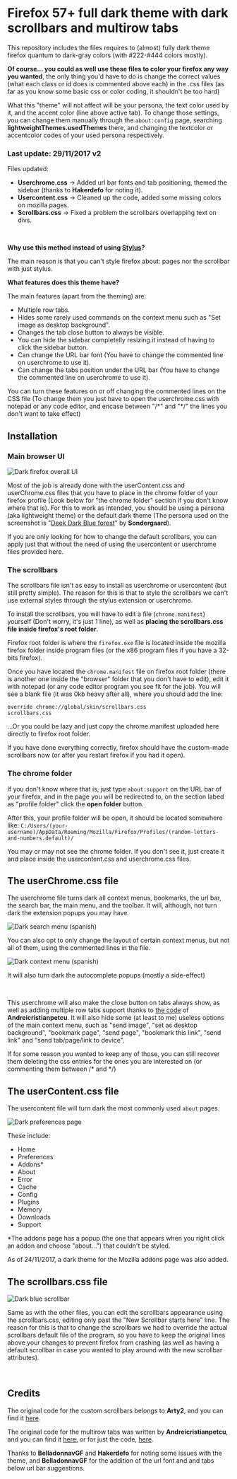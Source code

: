 <h1>Firefox 57+ full dark theme with dark scrollbars and multirow tabs</h1>

<p>This repository includes the files requires to (almost) fully dark theme firefox quantum to dark-gray colors 
(with #222-#444 colors mostly). </p>
<p><b>Of course... you could as well use these files to color your firefox any way you wanted</b>, the only thing you'd have to do
is change the correct values (what each class or id does is commented above each) in the .css files (as far as you know some 
basic css or color coding, it shouldn't be too hard)</p>
<p>What this "theme" will not affect will be your persona, the text color used by it, and the accent color (line above active tab). To change those settings, you can change them manually through the <code>about:config</code> page, searching 
<b>lightweightThemes.usedThemes</b> there, and changing the textcolor or accentcolor codes of your used persona respectively.</p>
<h3>Last update: <b>29/11/2017 v2</b></h3>
<p>Files updated:</p>
<ul>
  <li><b>Userchrome.css</b> -> Added url bar fonts and tab positioning, themed the sidebar (thanks to <b>Hakerdefo</b> for noting it).</li>
  <li><b>Usercontent.css</b> -> Cleaned up the code, added some missing colors on mozilla pages.</li>
  <li><b>Scrollbars.css</b> -> Fixed a problem the scrollbars overlapping text on divs.</li>
</ul><br />
<p><b>Why use this method instead of using <a href="https://addons.mozilla.org/es/firefox/addon/styl-us/">Stylus</a>?</b></p>
<p>The main reason is that you can't style firefox about: pages nor the scrollbar with just stylus.</p>
<p><b>What features does this theme have?</b></p>
<p>The main features (apart from the theming) are:</p>
<ul>
  <li>Multiple row tabs.</li>
  <li>Hides some rarely used commands on the context menu such as "Set image as desktop background".</li>
  <li>Changes the tab close button to always be visible.</li>
  <li>You can hide the sidebar completelly resizing it instead of having to click the sidebar button.</li>
  <li>Can change the URL bar font (You have to change the commented line on userchrome to use it).</li>
  <li>Can change the tabs position under the URL bar (You have to change the commented line on userchrome to use it).</li>
</ul>
<p>You can turn these features on or off changing the commented lines on the CSS file (To change them you just have to open the userchrome.css with notepad or any code editor, and encase between "/*" and "*/" the lines you don't want to take effect)</p>

<h2>Installation</h2>

<h3>Main browser UI</h3>

<img src="https://i.imgur.com/a2HnUxz.png" title="Dark firefox overall UI" />

<p>Most of the job is already done with the userContent.css and userChrome.css files that you have to place in the 
chrome folder of your firefox profile (Look below for "the chrome folder" section if you don't know where that is). For this to work as intended, you should be using a persona (aka lightweight theme) or the default dark theme (The persona used on the screenshot is "<a href="https://addons.mozilla.org/en-US/firefox/addon/deep-dark-blue-forest/">Deek Dark Blue forest</a>" by <b>Sondergaard</b>).</p>
<p>If you are only looking for how to change the default scrollbars, you can apply just that without the need
of using the usercontent or userchrome files provided here.</p>

<h3>The scrollbars</h3>
<p>The scrollbars file isn't as easy to install as userchrome or usercontent (but still pretty simple). 
The reason for this is that to style the scrollbars we can't use external styles through the stylus extension or userchrome.</p>
<p>To install the scrollbars, you will have to edit a file (<code>chrome.manifest</code>) yourself (Don't worry, it's just 1 line), 
as well as <b>placing the scrollbars.css file inside firefox's root folder</b>.</p> 
<p>Firefox root folder is where the <code>firefox.exe</code> file is located inside the mozilla firefox folder inside program 
files (or the x86 program files if you have a 32-bits firefox).</p>
<p>Once you have located the <code>chrome.manifest</code> file on firefox root folder (there is another one inside the "browser" folder that you don't have to edit), edit it with notepad (or any code editor program you see fit for the
job). You will see a blank file (it was 0kb heavy after all), where you should add the line:</p>

<code>override chrome://global/skin/scrollbars.css scrollbars.css</code>

<p>...Or you could be lazy and just copy the chrome.manifest uploaded here directly to firefox root folder.</p>
<p>If you have done everything correctly, firefox should have the custom-made scrollbars now (or after you restart firefox if
you had it open).</p>
<h3>The chrome folder</h3>
<p>If you don't know where that is, just type <code>about:support</code> on the URL bar of your firefox, and in the page
you will be redirected to, on the section labed as "profile folder" click the <b>open folder</b> button.</p>
<p>After this, your profile folder will be open, it should be located somewhere like: 
<code>C:/Users/(your-username)/AppData/Roaming/Mozilla/Firefox/Profiles/(random-letters-and-numbers.default)/</code><p>
<p>You may or may not see the chrome folder. If you don't see it, just create it and place inside the 
usercontent.css and userchrome.css files.<p>


<h2>The userChrome.css file</h2>

<p>The userchrome file turns dark all context menus, bookmarks, the url bar, the search bar, the main menu, and the toolbar. 
It will, although, not turn dark the extension popups you may have. <p>
<img src="https://i.imgur.com/wWjBcqz.png" title="Dark search menu (spanish)" /></a>
<p>You can also opt to only change the layout of certain context menus, but not all of them, using the commented lines
in the file.</p>
<img src="https://i.imgur.com/7zj3SSq.png" title="Dark context menu (spanish)" /></a>
<p>It will also turn dark the autocomplete popups (mostly a side-effect)</p>
<br />

<p>This userchrome will also make the close button on tabs always show, as well as adding multiple row tabs support thanks to <a href="https://github.com/andreicristianpetcu/UserChrome-Tweaks/blob/09fa38a304af88b685f4086bc8ea9997dd7db0fd/tabs/multi_row_tabs_firefox_v57.css">the code</a> of <b>Andreicristianpetcu</b>. It will also hide some (at least to me) useless options of the main context menu, such as "send image", 
"set as desktop background", "bookmark page", "send page", "bookmark this link", "send link" and "send tab/page/link to device".</p>
<p>If for some reason you wanted to keep any of those, you can still recover them deleting the css entries for the ones you are 
interested on (or commenting them between /* and */)</p>


<h2>The userContent.css file</h2>

<p>The usercontent file will turn dark the most commonly used <code>about</code> pages.</p>
<img src="https://i.imgur.com/e4zVTC7.png" title="Dark preferences page" /></a>
<p>These include:</p>
<ul>
  <li>Home</li>
  <li>Preferences</li>
  <li>Addons*</li>
  <li>About</li>
  <li>Error</li>
  <li>Cache</li>
  <li>Config</li>
  <li>Plugins</li>
  <li>Memory</li>
  <li>Downloads</li>
  <li>Support</li>
</ul>

<p>*The addons page has a popup (the one that appears when you right click an addon and choose "about...") that couldn't be
styled.</p>
<p>As of 24/11/2017, a dark theme for the Mozilla addons page was also added.</p>

<h2>The scrollbars.css file</h2>
<img src="https://i.imgur.com/2WBVmxY.png?1" title="Dark blue scrollbar" /></a>

<p>Same as with the other files, you can edit the scrollbars appearance using the scrollbars.css, editing only past the 
"New Scrollbar starts here" line. The reason for this is that to change the scrollbars we had to override the actual scrollbars
default file of the program, so you have to keep the original lines above your changes to prevent firefox from crashing (as
well as having a default scrollbar in case you wanted to play around with the new scrollbar attributes).</p> <br />
<h2>Credits</h2>
<p>The original code for the custom scrollbars belongs to <b>Arty2</b>, and you can find it <a href="https://gist.github.com/Arty2/fdf19aea2c601032410516f059d58eb1">here</a>.
<p>The original code for the multirow tabs was written by <b>Andreicristianpetcu</b>, and you can find it <a href="https://discourse.mozilla.org/t/tabs-in-two-or-more-rows-like-tabmixpro-in-quantum/21657/2">here</a>, or for just the code, <a href="https://github.com/andreicristianpetcu/UserChrome-Tweaks/blob/09fa38a304af88b685f4086bc8ea9997dd7db0fd/tabs/multi_row_tabs_firefox_v57.css">here</a>.
<p>Thanks to <b>BelladonnavGF</b> and <b>Hakerdefo</b> for noting some issues with the theme, and <b>BelladonnavGF</b> for the addition of the url font and and tabs below url bar suggestions.</p>

